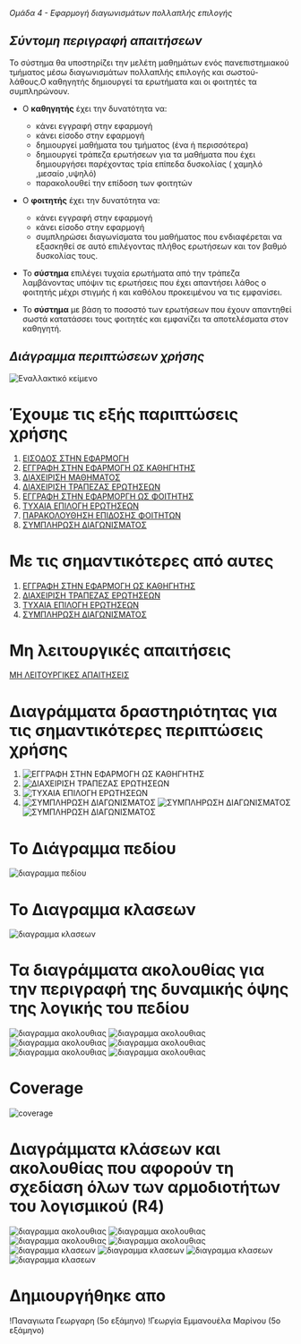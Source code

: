  *Ομάδα 4 - Εφαρμογή διαγωνισμάτων πολλαπλής επιλογής*

## *Σύντομη περιγραφή απαιτήσεων*

Το σύστημα θα υποστηρίζει την μελέτη μαθημάτων ενός πανεπιστημιακού τμήματος μέσω διαγωνισμάτων πολλαπλής επιλογής και σωστού-λάθους.Ο καθηγητής δημιουργεί τα ερωτήματα και οι φοιτητές τα συμπληρώνουν.

* Ο **καθηγητής** έχει την δυνατότητα να:
  
  * κάνει εγγραφή στην εφαρμογή
  * κάνει είσοδο στην εφαρμογή
  * δημιουργεί μαθήματα του τμήματος (ένα ή περισσότερα)
  * δημιουργεί τράπεζα ερωτήσεων για τα μαθήματα  που έχει δημιουργήσει παρέχοντας τρία επίπεδα δυσκολίας ( χαμηλό ,μεσαίο ,υψηλό)
  * παρακολουθεί την επίδοση των φοιτητών 

* Ο **φοιτητής** έχει την δυνατότητα να:
  * κάνει εγγραφή στην εφαρμογή
  * κάνει είσοδο στην εφαρμογή
  * συμπληρώσει διαγωνίσματα του μαθήματος που ενδιαφέρεται να εξασκηθεί σε αυτό επιλέγοντας πλήθος ερωτήσεων και τον βαθμό δυσκολίας τους.
    

* Το **σύστημα** επιλέγει τυχαία  ερωτήματα από την τράπεζα λαμβάνοντας υπόψιν τις ερωτήσεις που έχει απαντήσει λάθος ο φοιτητής μέχρι στιγμής ή και καθόλου προκειμένου να τις εμφανίσει.



* Το **σύστημα** με βάση το ποσοστό των  ερωτήσεων που έχουν απαντηθεί σωστά κατατάσσει τους φοιτητές και εμφανίζει τα αποτελέσματα στον καθηγητή.

## *Διάγραμμα περιπτώσεων χρήσης*



![Εναλλακτικό κείμενο](docs/images/usecase_digramr2.png "περιγραφή") 

# Έχουμε τις εξής παριπτώσεις χρήσης
1. [ΕΙΣΟΔΟΣ ΣΤΗΝ ΕΦΑΡΜΟΓΗ](docs/markdown/use_case_login_in_app.md)
2. [ΕΓΓΡΑΦΗ ΣΤΗΝ ΕΦΑΡΜΟΓΗ ΩΣ ΚΑΘΗΓΗΤΗΣ](docs/markdown/use_case_register_as_professor.md)
3. [ΔΙΑΧΕΙΡΙΣΗ ΜΑΘΗΜΑΤΟΣ](docs/markdown/use_case_subject_management.md)
4. [ΔΙΑΧΕΙΡΙΣΗ ΤΡΑΠΕΖΑΣ ΕΡΩΤΗΣΕΩΝ](docs/markdown/usecase_questions_management.md)
5. [ΕΓΓΡΑΦΗ ΣΤΗΝ ΕΦΑΡΜΟΡΓΗ ΩΣ ΦΟΙΤΗΤΗΣ](docs/markdown/usecase_register_as_student.md)
6. [ΤΥΧΑΙΑ ΕΠΙΛΟΓΗ ΕΡΩΤΗΣΕΩΝ](docs/markdown/usecase_random_questions.md)
7. [ΠΑΡΑΚΟΛΟΥΘΗΣΗ ΕΠΙΔΟΣΗΣ ΦΟΙΤΗΤΩΝ](docs/markdown/usecase_success.md)
8. [ΣΥΜΠΛΗΡΩΣΗ ΔΙΑΓΩΝΙΣΜΑΤΟΣ](docs/markdown/usecase_test_creation.md) 

# Με τις σημαντικότερες από αυτες
1. [ ΕΓΓΡΑΦΗ ΣΤΗΝ ΕΦΑΡΜΟΓΗ ΩΣ ΚΑΘΗΓΗΤΗΣ](docs/markdown/use_case_register_as_professor.md)
2. [ΔΙΑΧΕΙΡΙΣΗ ΤΡΑΠΕΖΑΣ ΕΡΩΤΗΣΕΩΝ](docs/markdown/usecase_questions_management.md)
3. [ΤΥΧΑΙΑ ΕΠΙΛΟΓΗ ΕΡΩΤΗΣΕΩΝ](docs/markdown/usecase_random_questions.md)
4. [ΣΥΜΠΛΗΡΩΣΗ ΔΙΑΓΩΝΙΣΜΑΤΟΣ](docs/markdown/usecase_test_creation.md)
   

# Μη λειτουργικές απαιτήσεις
  [ΜΗ ΛΕΙΤΟΥΡΓΙΚΕΣ ΑΠΑΙΤΗΣΕΙΣ](docs/markdown/non_functionalrequirements.md)


# Διαγράμματα δραστηριότητας για τις σημαντικότερες περιπτώσεις χρήσης
1. ![ΕΓΓΡΑΦΗ ΣΤΗΝ ΕΦΑΡΜΟΓΗ ΩΣ ΚΑΘΗΓΗΤΗΣ](docs/images/r2_register_as_prpf_act.png)
2. ![ΔΙΑΧΕΙΡΙΣΗ ΤΡΑΠΕΖΑΣ ΕΡΩΤΗΣΕΩΝ](docs/images/r2_quest_manag_act.png)
3. ![ΤΥΧΑΙΑ ΕΠΙΛΟΓΗ ΕΡΩΤΗΣΕΩΝ](docs/images/random_choice_of_questions_act.png)
4. ![ΣΥΜΠΛΗΡΩΣΗ ΔΙΑΓΩΝΙΣΜΑΤΟΣ](docs/images/r2_test_creation_act3.png)
   ![ΣΥΜΠΛΗΡΩΣΗ ΔΙΑΓΩΝΙΣΜΑΤΟΣ](docs/images/r2_test_creation_act1.png)
   ![ΣΥΜΠΛΗΡΩΣΗ ΔΙΑΓΩΝΙΣΜΑΤΟΣ](docs/images/r2_test_creation_act2.png)




# Το Διάγραμμα πεδίου 
![διαγραμμα πεδίου](docs/images/r2_field.png)


# Το Διαγραμμα κλασεων
![διαγραμμα κλασεων ](docs/images/r3_classdiagram_final.png)


# Τα διαγράμματα ακολουθίας για την περιγραφή της δυναμικής όψης της λογικής του πεδίου 
![διαγραμμα ακολουθιας ](docs/images/sd_checkAns.png)
![διαγραμμα ακολουθιας ](docs/images/sd_choose_random_all_questions.png)
![διαγραμμα ακολουθιας ](docs/images/sd_delete_subject.png)
![διαγραμμα ακολουθιας ](docs/images/sd_setStatequestion.png)
![διαγραμμα ακολουθιας ](docs/images/sd_updateScore.png)
![διαγραμμα ακολουθιας ](docs/images/sd_update_subject.png)

# Coverage
![coverage ](docs/images/coverage.png)
# Διαγράμματα κλάσεων και ακολουθίας που αφορούν τη σχεδίαση όλων των αρμοδιοτήτων του λογισμικού (R4)
![διαγραμμα ακολουθιας ](docs/images/sd_createprofessoraccount.png)
![διαγραμμα ακολουθιας ](docs/images/sd_verificationLogin.png)
![διαγραμμα ακολουθιας ](docs/images/sd_createsubject.png)
![διαγραμμα ακολουθιας ](docs/images/sd_searchQuestion.png)
![διαγραμμα κλασεων ](docs/images/class_diagramloginActivity.png)
![διαγραμμα κλασεων ](docs/images/class_diagramCreatesubject.png)
![διαγραμμα κλασεων ](docs/images/class_diagramcreateQuestion.png)
![διαγραμμα κλασεων ](docs/images/class_diagramsingUpProfessorActivity.png)


# Δημιουργήθηκε απο
!Παναγιωτα Γεωργαρη (5ο εξάμηνο)
!Γεωργία Εμμανουέλα Μαρίνου (5ο εξάμηνο)


   










